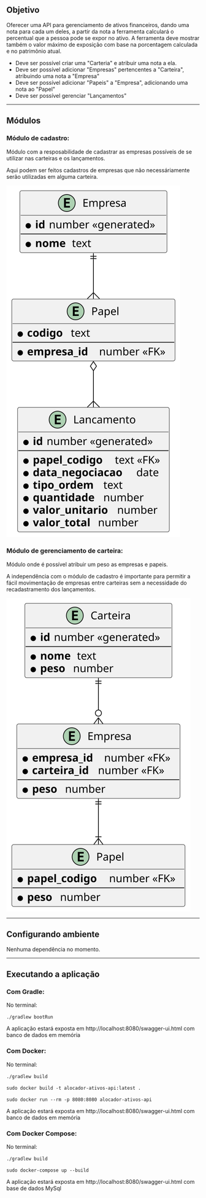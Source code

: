 
## Objetivo

Oferecer uma API para gerenciamento de ativos financeiros, dando uma nota para cada um deles, a partir da nota a ferramenta 
calculará o percentual que a pessoa pode se expor no ativo. 
A ferramenta deve mostrar também o valor máximo de exposição com base na porcentagem calculada e no patrimônio atual.

- Deve ser possível criar uma "Carteria" e atribuir uma nota a ela.
- Deve ser possível adicionar "Empresas" pertencentes a "Carteira", atribuindo uma nota a "Empresa"
- Deve ser possível adicionar "Papeis" a "Empresa", adicionando uma nota ao "Papel"
- Deve ser possível gerenciar "Lançamentos"

---

## Módulos

### Módulo de cadastro:

Módulo com a resposabilidade de cadastrar as empresas possíveis de se utilizar
nas carteiras e os lançamentos.

Aqui podem ser feitos cadastros de empresas que não necessáriamente serão utilizadas em alguma carteira.

![](docs/modulo-cadastro-diagrama.svg)

### Módulo de gerenciamento de carteira:

Módulo onde é possível atribuir um peso as empresas e papeis.

A independência com o módulo de cadastro é importante para permitir
a fácil movimentação de empresas entre carteiras sem a necessidade do recadastramento dos lançamentos.

![](docs/modulo-gerenciamento-diagrama.svg)

---

## Configurando ambiente

Nenhuma dependência no momento.

---

## Executando a aplicação


### Com Gradle:

No terminal:
```shell
./gradlew bootRun
```

A aplicação estará exposta em http://localhost:8080/swagger-ui.html
com banco de dados em memória

### Com Docker:

No terminal:

```shell
./gradlew build
```

```shell
sudo docker build -t alocador-ativos-api:latest .
```

```shell
sudo docker run --rm -p 8080:8080 alocador-ativos-api
```

A aplicação estará exposta em http://localhost:8080/swagger-ui.html
com banco de dados em memória


### Com Docker Compose:

No terminal:

```shell
./gradlew build
```

```shell
sudo docker-compose up --build
```

A aplicação estará exposta em http://localhost:8080/swagger-ui.html
com base de dados MySql